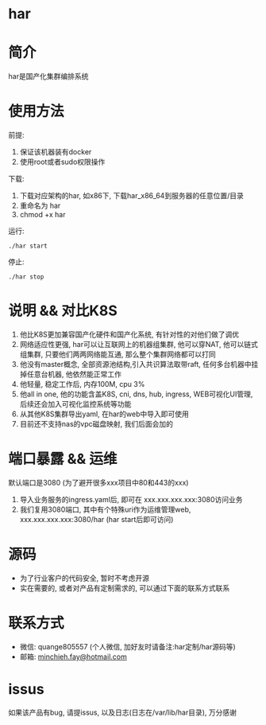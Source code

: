 # har

# 简介
har是国产化集群编排系统

# 使用方法
前提: 
1. 保证该机器装有docker
2. 使用root或者sudo权限操作

下载:
1. 下载对应架构的har, 如x86下, 下载har_x86_64到服务器的任意位置/目录
2. 重命名为 har
3. chmod +x har

运行:
```
./har start
```

停止:
```
./har stop
```

# 说明 && 对比K8S
1. 他比K8S更加兼容国产化硬件和国产化系统, 有针对性的对他们做了调优
2. 网络适应性更强, har可以让互联网上的机器组集群, 他可以穿NAT, 他可以链式组集群, 只要他们两两网络能互通, 那么整个集群网络都可以打同
3. 他没有master概念, 全部资源池结构,引入共识算法取带raft, 任何多台机器中挂掉任意台机器, 他依然能正常工作
4. 他轻量, 稳定工作后, 内存100M, cpu 3%
5. 他all in one, 他的功能含盖K8S, cni, dns, hub, ingress, WEB可视化UI管理, 后续还会加入可视化监控系统等功能
6. 从其他K8S集群导出yaml, 在har的web中导入即可使用
7. 目前还不支持nas的vpc磁盘映射, 我们后面会加的


# 端口暴露 && 运维
默认端口是3080 (为了避开很多xxx项目中80和443的xxx)
1. 导入业务服务的ingress.yaml后, 即可在 xxx.xxx.xxx.xxx:3080访问业务
2. 我们复用3080端口, 其中有个特殊uri作为运维管理web, xxx.xxx.xxx.xxx:3080/har  (har start后即可访问)

# 源码
- 为了行业客户的代码安全, 暂时不考虑开源
- 实在需要的, 或者对产品有定制需求的, 可以通过下面的联系方式联系

# 联系方式
- 微信: quange805557  (个人微信, 加好友时请备注:har定制/har源码等)
- 邮箱: minchieh.fay@hotmail.com

# issus
如果该产品有bug, 请提issus, 以及日志(日志在/var/lib/har目录), 万分感谢
